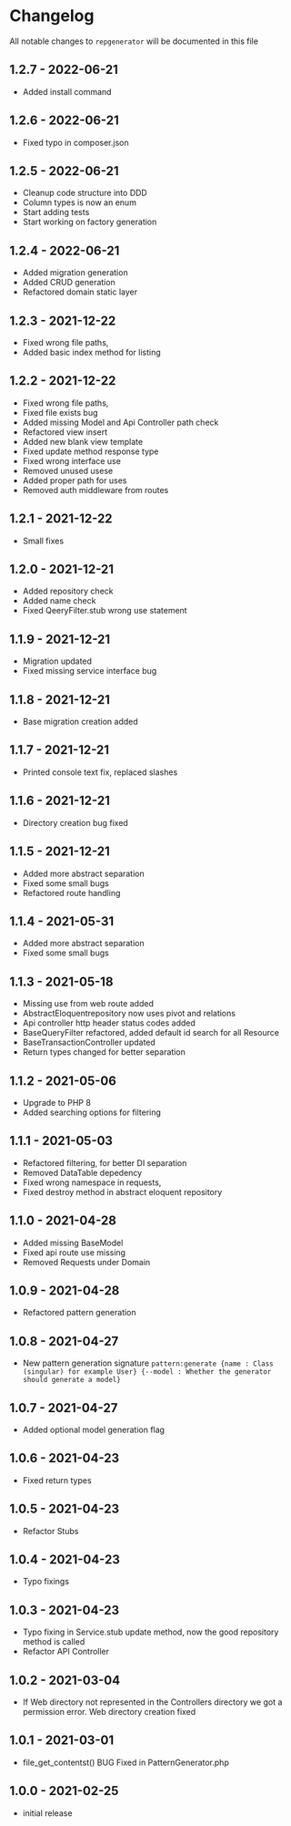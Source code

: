 # Changelog

All notable changes to `repgenerator` will be documented in this file

## 1.2.7 - 2022-06-21
- Added install command

## 1.2.6 - 2022-06-21
- Fixed typo in composer.json

## 1.2.5 - 2022-06-21
- Cleanup code structure into DDD
- Column types is now an enum
- Start adding tests
- Start working on factory generation

## 1.2.4 - 2022-06-21
- Added migration generation
- Added CRUD generation
- Refactored domain static layer

## 1.2.3 - 2021-12-22
- Fixed wrong file paths,
- Added basic index method for listing

## 1.2.2 - 2021-12-22
- Fixed wrong file paths,
- Fixed file exists bug
- Added missing Model and Api Controller path check
- Refactored view insert
- Added new blank view template
- Fixed update method response type
- Fixed wrong interface use
- Removed unused usese
- Added proper path for uses
- Removed auth middleware from routes

## 1.2.1 - 2021-12-22
- Small fixes 

## 1.2.0 - 2021-12-21
- Added repository check
- Added name check
- Fixed QeeryFilter.stub wrong use statement

## 1.1.9 - 2021-12-21
- Migration updated
- Fixed missing service interface bug

## 1.1.8 - 2021-12-21
- Base migration creation added

## 1.1.7 - 2021-12-21
- Printed console text fix, replaced slashes

## 1.1.6 - 2021-12-21
- Directory creation bug fixed

## 1.1.5 - 2021-12-21
- Added more abstract separation
- Fixed some small bugs
- Refactored route handling

## 1.1.4 - 2021-05-31
- Added more abstract separation
- Fixed some small bugs

## 1.1.3 - 2021-05-18
- Missing use from web route added
- AbstractEloquentrepository now uses pivot and relations
- Api controller http header status codes added
- BaseQueryFilter refactored, added default id search for all Resource
- BaseTransactionController updated
- Return types changed for better separation

## 1.1.2 - 2021-05-06
- Upgrade to PHP 8
- Added searching options for filtering

## 1.1.1 - 2021-05-03

- Refactored filtering, for better DI separation
- Removed DataTable depedency
- Fixed wrong namespace in requests, 
- Fixed destroy method in abstract eloquent repository

## 1.1.0 - 2021-04-28

- Added missing BaseModel
- Fixed api route use missing
- Removed Requests under Domain

## 1.0.9 - 2021-04-28

- Refactored pattern generation

## 1.0.8 - 2021-04-27

- New pattern generation signature `pattern:generate
  {name : Class (singular) for example User}
  {--model : Whether the generator should generate a model}`

## 1.0.7 - 2021-04-27

- Added optional model generation flag

## 1.0.6 - 2021-04-23

- Fixed return types

## 1.0.5 - 2021-04-23

- Refactor Stubs

## 1.0.4 - 2021-04-23

- Typo fixings

## 1.0.3 - 2021-04-23

- Typo fixing in Service.stub update method, now the good repository method is called
- Refactor API Controller

## 1.0.2 - 2021-03-04

- If Web directory not represented in the Controllers directory we got a permission error. Web directory creation fixed

## 1.0.1 - 2021-03-01

- file_get_contentst() BUG Fixed in PatternGenerator.php

## 1.0.0 - 2021-02-25

- initial release
